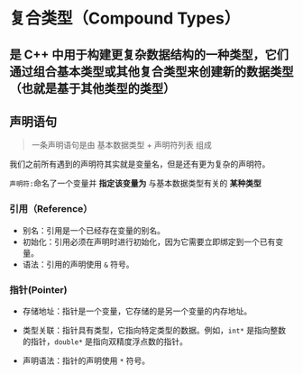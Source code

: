 # 复合类型（Compound Types）
## 是 C++ 中用于构建更复杂数据结构的一种类型，它们通过组合基本类型或其他复合类型来创建新的数据类型（也就是基于其他类型的类型）
## 声明语句
> 一条声明语句是由 基本数据类型 + 声明符列表 组成   
> 
我们之前所有遇到的声明符其实就是变量名，但是还有更为复杂的声明符。

`声明符:`命名了一个变量并 **指定该变量为** 与基本数据类型有关的 **某种类型**
### 引用（Reference）
* 别名：引用是一个已经存在变量的别名。
* 初始化：引用必须在声明时进行初始化，因为它需要立即绑定到一个已有变量。
* 语法：引用的声明使用 `&` 符号。
### 指针(Pointer)
* 存储地址：指针是一个变量，它存储的是另一个变量的内存地址。
* 类型关联：指针具有类型，它指向特定类型的数据。例如，`int*` 是指向整数的指针，`double*` 是指向双精度浮点数的指针。  

* 声明语法：指针的声明使用 `*` 符号。